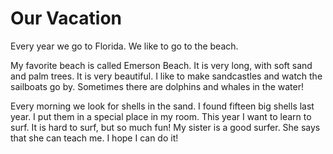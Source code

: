 # Our Vacation

Every year we go to Florida. We like to go to the beach.

My favorite beach is called Emerson Beach. It is very long, with soft sand and palm trees. It is very beautiful. I like to make sandcastles and watch the sailboats go by. Sometimes there are dolphins and whales in the water!

Every morning we look for shells in the sand. I found fifteen big shells last year. I put them in a special place in my room. This year I want to learn to surf. It is hard to surf, but so much fun! My sister is a good surfer. She says that she can teach me. I hope I can do it!

